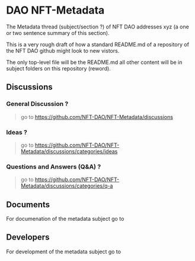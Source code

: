 # DAO NFT-Metadata

The Metadata thread (subject/section ?) of NFT DAO addresses xyz (a one or two sentence summary of this section). 

This is a very rough draft of how a standard README.md of a repository of the NFT DAO github might look to new vistors.

The only top-level file will be the README.md all other content will be in subject folders on this repository (reword).

## Discussions

### General Discussion ?
> go to https://github.com/NFT-DAO/NFT-Metadata/discussions
### Ideas ?
> go to https://github.com/NFT-DAO/NFT-Metadata/discussions/categories/ideas
### Questions and Answers (Q&A) ?
> go to https://github.com/NFT-DAO/NFT-Metadata/discussions/categories/q-a

## Documents

For documenation of the metadata subject go to 

## Developers

For development of the metadata subject go to 

